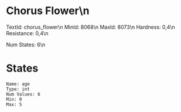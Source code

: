# Chorus Flower\n
TextId: chorus_flower\n
MinId: 8068\n
MaxId: 8073\n
Hardness: 0,4\n
Resistance: 0,4\n

Num States: 6\n
# States
```
Name: age
Type: int
Num Values: 6
Min: 0
Max: 5
```